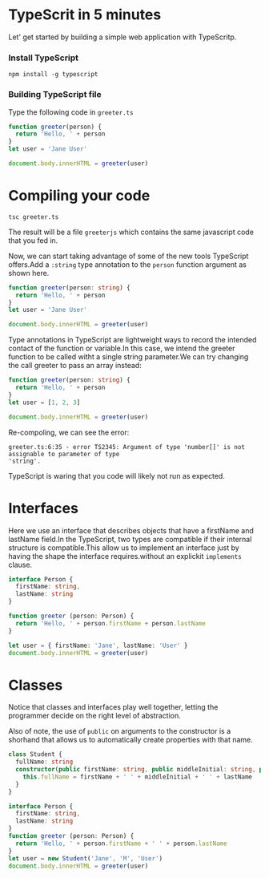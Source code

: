 # TypeScrit in 5 minutes

Let' get started by building a simple web application with TypeScritp.

### Install TypeScript

```
npm install -g typescript
```

### Building TypeScript file
Type the following code in `greeter.ts`

```ts
function greeter(person) {
  return 'Hello, ' + person
}
let user = 'Jane User'

document.body.innerHTML = greeter(user)
```

# Compiling your code 

```
tsc greeter.ts
```

The result will be a file `greeterjs` which contains the same javascript code that you fed in.

Now, we can start taking advantage of some of the new tools TypeScript offers.Add a `:string` type annotation to the `person` function argument as shown here.
```ts
function greeter(person: string) {
  return 'Hello, ' + person
}
let user = 'Jane User'

document.body.innerHTML = greeter(user)
```
Type annotations in TypeScript are lightweight ways to record the intended contact of the function or variable.In this case, we intend the greeter function to be called witht a single string parameter.We can try changing the call greeter to pass an array instead:
```ts
function greeter(person: string) {
  return 'Hello, ' + person
}
let user = [1, 2, 3]

document.body.innerHTML = greeter(user)
```
Re-compoling, we can see the error:
```
greeter.ts:6:35 - error TS2345: Argument of type 'number[]' is not assignable to parameter of type
'string'.
```
TypeScript is waring that you code will likely not run as expected.

# Interfaces

Here we use an interface that describes objects that have a firstName and lastName field.In the TypeScript, two types are compatible if their internal structure is compatible.This allow us to implement an interface just by having the shape the interface requires.without an explickit `implements` clause.

```ts
interface Person {
  firstName: string,
  lastName: string
}

function greeter (person: Person) {
  return 'Hello, ' + person.firstName + person.lastName
}

let user = { firstName: 'Jane', lastName: 'User' }
document.body.innerHTML = greeter(user)
```

# Classes 
Notice that classes and interfaces play well together, letting the programmer decide on the right level of abstraction.

Also of note, the use of `public` on arguments to the constructor is a shorhand that allows us to automatically create properties with that name.
```ts
class Student {
  fullName: string
  constructor(public firstName: string, public middleInitial: string, public lastName: string) {
    this.fullName = firstName + ' ' + middleInitial + ' ' + lastName
  }
}

interface Person {
  firstName: string,
  lastName: string
}
function greeter (person: Person) {
  return 'Hello, ' + person.firstName + ' ' + person.lastName
}
let user = new Student('Jane', 'M', 'User')
document.body.innerHTML = greeter(user)
```